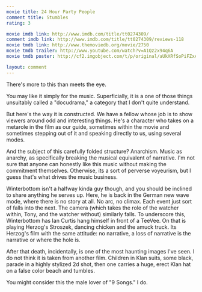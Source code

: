 ```yaml
---
movie title: 24 Hour Party People
comment title: Stumbles
rating: 3

movie imdb link: http://www.imdb.com/title/tt0274309/
comment imdb link: http://www.imdb.com/title/tt0274309/reviews-118
movie tmdb link: http://www.themoviedb.org/movie/2750
movie tmdb trailer: http://www.youtube.com/watch?v=A1Qz2x94q6A
movie tmdb poster: http://cf2.imgobject.com/t/p/original/aUkXRfSoPiFZxAiCkCb96nR7YXY.jpg

layout: comment
---
```


There's more to this than meets the eye. 

You may like it simply for the music. Superficially, it is a one of those things unsuitably called a "docudrama," a category that I don't quite understand.

But here's the way it is constructed. We have a fellow whose job is to show viewers around odd and interesting things. He's a character who takes on a metarole in the film as our guide, sometimes within the movie and sometimes stepping out of it and speaking directly to us, using several modes.

And the subject of this carefully folded structure? Anarchism. Music as anarchy, as specifically breaking the musical equivalent of narrative. I'm not sure that anyone can honestly like this music without making the commitment themselves. Otherwise, its a sort of perverse voyeurism, but I guess that's what drives the music business.

Winterbottom isn't a halfway kinda guy though, and you should be inclined to share anything he serves up. Here, he is back in the German new wave mode, where there is no story at all. No arc, no climax. Each event just sort of falls into the next. The camera (which takes the role of the watcher within, Tony, and the watcher without) similarly falls. To underscore this, Winterbottom has Ian Curtis hang himself in front of a TeeVee. On that is playing Herzog's Stroszek, dancing chicken and the amuck truck. Its Herzog's film with the same attitude: no narrative, a loss of narrative is the narrative or where the hole is.

After that death, incidentally, is one of the most haunting images I've seen. I do not think it is taken from another film. Children in Klan suits, some black, parade in a highly stylized 2d shot, then one carries a huge, erect Klan hat on a false color beach and tumbles.

You might consider this the male lover of "9 Songs." I do.